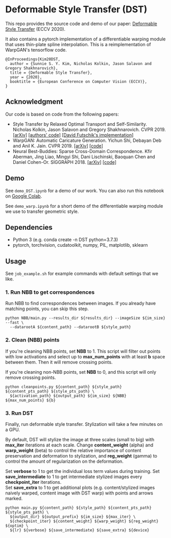 # Deformable Style Transfer (DST)

This repo provides the source code and demo of our paper: [Deformable Style Transfer](https://arxiv.org/abs/2003.11038) (ECCV 2020).

It also contains a pytorch implementation of a differentiable warping module that uses thin-plate spline interpolation. This is a reimplementation of WarpGAN's tensorflow code.

```
@InProceedings{Kim20DST,
  author = {Sunnie S. Y. Kim, Nicholas Kolkin, Jason Salavon and Gregory Shakhnarovich},
  title = {Deformable Style Transfer},
  year = {2020},  
  booktitle = {European Conference on Computer Vision (ECCV)},  
}
```

## Acknowledgment
Our code is based on code from the following papers:
- Style Transfer by Relaxed Optimal Transport and Self-Similarity. Nicholas Kolkin, Jason Salavon and Gregory Shakhnarovich. CVPR 2019. [[arXiv]](https://arxiv.org/abs/1904.12785) [[authors' code]](https://github.com/nkolkin13/STROTSS) [[David Futschik's implementation]](https://github.com/futscdav/strotss)
- WarpGAN: Automatic Caricature Generation. Yichun Shi, Debayan Deb and Anil K. Jain. CVPR 2019. [[arXiv]](https://arxiv.org/abs/1811.10100) [[code]](https://github.com/seasonSH/WarpGAN)
- Neural Best-Buddies: Sparse Cross-Domain Correspondence. Kfir Aberman, Jing Liao, Mingyi Shi, Dani Lischinski, Baoquan Chen and Daniel Cohen-Or. SIGGRAPH 2018. [[arXiv]](https://arxiv.org/abs/1805.04140) [[code]](https://github.com/kfiraberman/neural_best_buddies)
<!--
- The Face of Art: Landmark Detection and Geometric Style in Portraits. Jordan Yaniv, Yael Newman and Ariel Shamir. SIGGRAPH 2019. [[website]](http://www.faculty.idc.ac.il/arik/site/foa/face-of-art.asp) [[code]](https://github.com/papulke/face-of-art)
- Image Style Transfer Using Convolutional Neural Networks. Leon A. Gatys, Alexander S. Ecker and Matthias Bethge. CVPR 2016. [[arXiv]](https://arxiv.org/abs/1508.06576) [[code]](https://github.com/leongatys/PytorchNeuralStyleTransfer)
-->

## Demo

See ```demo_DST.ipynb``` for a demo of our work. You can also run this notebook on [Google Colab](https://colab.research.google.com/drive/1nCeHM1gF-WNcT-npqcK6pb6yPju_QTmq?usp=sharing).

See ```demo_warp.ipynb``` for a short demo of the differentiable warping module we use to transfer geometric style.


## Dependencies

- Python 3 (e.g. conda create -n DST python=3.7.3)
- pytorch, torchvision, cudatoolkit, numpy, PIL, matplotlib, sklearn

## Usage

See ```job_example.sh``` for example commands with default settings that we like.


### 1. Run NBB to get correspondences
Run NBB to find correspondences between images. If you already have matching points, you can skip this step.  
```
python NBB/main.py --results_dir ${results_dir} --imageSize ${im_size} --fast \
  --datarootA ${content_path} --datarootB ${style_path}
```

### 2. Clean (NBB) points
If you're cleaning NBB points, set **NBB** to 1. This script will filter out points with low activations and select up to **max_num_points** with at least **b** space between them. Then it will remove crossing points.

If you're cleaning non-NBB points, set **NBB** to 0, and this script will only remove crossing points. 
```
python cleanpoints.py ${content_path} ${style_path} ${content_pts_path} ${style_pts_path} \
  ${activation_path} ${output_path} ${im_size} ${NBB} ${max_num_points} ${b}
```

### 3. Run DST

Finally, run deformable style transfer. Stylization will take a few minutes on a GPU.

By default, DST will stylize the image at three scales (small to big) with **max_iter** iterations at each scale. Change **content_weight** (alpha) and **warp_weight** (beta) to control the relative importance of content preservation and deformation to stylization, and **reg_weight** (gamma) to control the amount of regularization on the deformation. 

Set **verbose** to 1 to get the individual loss term values during training. 
Set **save_intermediate** to 1 to get intermediate stylized images every **checkpoint_iter** iterations.  
Set **save_extra** to 1 to get additional plots (e.g. content/stylized images naively warped, content image with DST warp) with points and arrows marked.
```
python main.py ${content_path} ${style_path} ${content_pts_path} ${style_pts_path} \
  ${output_dir} ${output_prefix} ${im_size} ${max_iter} \
  ${checkpoint_iter} ${content_weight} ${warp_weight} ${reg_weight} ${optim} \
  ${lr} ${verbose} ${save_intermediate} ${save_extra} ${device}
```
